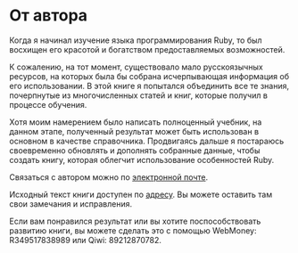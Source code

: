 # От автора

Когда я начинал изучение языка программирования Ruby, то был восхищен его красотой и богатством предоставляемых возможностей. 

К сожалению, на тот момент, существовало мало русскоязычных ресурсов, на которых была бы собрана исчерпывающая информация об его использовании. В этой книге я попытался объединить все те знания, почерпнутые из многочисленных статей и книг, которые получил в процессе обучения. 

Хотя моим намерением было написать полноценный учебник, на данном этапе, полученный результат может быть использован в основном в качестве справочника. Продвигаясь дальше я постараюсь своевременно обновлять и дополнять собранные данные, чтобы создать книгу, которая облегчит использование особенностей Ruby.

Связаться с автором можно по [электронной почте](mr.krugloff@gmail.com). 

Исходный текст книги доступен по [адресу](http://github.com/Krugloff). Вы можете оставить там свои замечания и исправления.

Если вам понравился результат или вы хотите поспособствовать развитию книги, вы можете сделать это с помощью WebMoney: R349517838989 или Qiwi: 89212870782. 